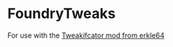 # FoundryTweaks
For use with the [Tweakifcator mod from erkle64](https://github.com/erkle64/Tweakificator/releases)
